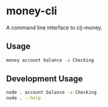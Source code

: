 # money-cli
A command line interface to clj-money.

## Usage
```bash
money account balance -a Checking
```

## Development Usage
```bash
node . account balance -a Checking
node . --help
```
